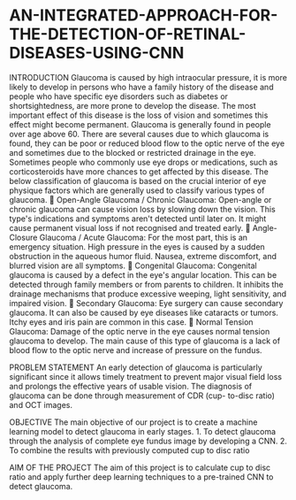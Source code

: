 # AN-INTEGRATED-APPROACH-FOR-THE-DETECTION-OF-RETINAL-DISEASES-USING-CNN

INTRODUCTION
Glaucoma is caused by high intraocular pressure, it is more likely to develop in persons who have a family history of the disease and people who have specific eye disorders such as diabetes or shortsightedness, are more prone to develop the disease. The most important effect of this disease is the loss of vision and sometimes this effect might become permanent. Glaucoma is generally found in people over age above 60. There are several causes due to which glaucoma is found, they can be poor or reduced blood flow to the optic nerve of the eye and sometimes due to the blocked or restricted drainage in the eye. Sometimes people who commonly use eye drops or medications, such as corticosteroids have more chances to get affected by this disease. The below classification of glaucoma is based on the crucial interior of eye physique factors which are generally used to classify various types of glaucoma.  Open-Angle Glaucoma / Chronic Glaucoma: Open-angle or chronic glaucoma can cause vision loss by slowing down the vision. This type's indications and symptoms aren't detected until later on. It might cause permanent visual loss if not recognised and treated early.  Angle-Closure Glaucoma / Acute Glaucoma: For the most part, this is an emergency situation. High pressure in the eyes is caused by a sudden obstruction in the aqueous humor fluid. Nausea, extreme discomfort, and blurred vision are all symptoms.  Congenital Glaucoma: Congenital glaucoma is caused by a defect in the eye's angular location. This can be detected through family members or from parents to children. It inhibits the drainage mechanisms that produce excessive weeping, light sensitivity, and impaired vision.  Secondary Glaucoma: Eye surgery can cause secondary glaucoma. It can also be caused by eye diseases like cataracts or tumors. Itchy eyes and iris pain are common in this case.  Normal Tension Glaucoma: Damage of the optic nerve in the eye causes normal tension glaucoma to develop. The main cause of this type of glaucoma is a lack of blood flow to the optic nerve and increase of pressure on the fundus. 

PROBLEM STATEMENT
An early detection of glaucoma is particularly significant since it allows timely treatment to prevent major visual field loss and prolongs the effective years of usable vision. The diagnosis of glaucoma can be done through measurement of CDR (cup- to-disc ratio) and OCT images.

OBJECTIVE
The main objective of our project is to create a machine learning model to detect glaucoma in early
stages. 1. To detect glaucoma through the analysis of complete eye fundus image by developing a CNN. 2. To combine the results with previously computed cup to disc ratio

AIM OF THE PROJECT
The aim of this project is to calculate cup to disc ratio and apply further deep learning techniques to a pre-trained CNN to detect glaucoma.
